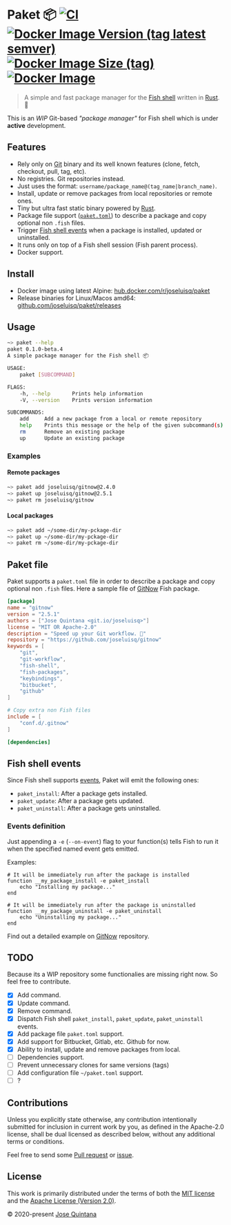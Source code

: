 # Paket 📦  [![CI](https://github.com/joseluisq/paket/workflows/CI/badge.svg)](https://github.com/joseluisq/paket/actions?query=workflow%3ACI) [![Docker Image Version (tag latest semver)](https://img.shields.io/docker/v/joseluisq/paket/latest)](https://hub.docker.com/r/joseluisq/paket/) [![Docker Image Size (tag)](https://img.shields.io/docker/image-size/joseluisq/paket/latest)](https://hub.docker.com/r/joseluisq/paket/) [![Docker Image](https://img.shields.io/docker/pulls/joseluisq/paket.svg)](https://hub.docker.com/r/joseluisq/paket/)

> A simple and fast package manager for the [Fish shell](https://fishshell.com/) written in [Rust](https://www.rust-lang.org/). 🐠

This is an *WIP* Git-based *"package manager"* for Fish shell which is under **active** development.

## Features

- Rely only on [Git](https://git-scm.com/) binary and its well known features (clone, fetch, checkout, pull, tag, etc).
- No registries. Git repositories instead.
- Just uses the format: `username/package_name@(tag_name|branch_name)`.
- Install, update or remove packages from local repositories or remote ones.
- Tiny but ultra fast static binary powered by [Rust](https://www.rust-lang.org/).
- Package file support ([`paket.toml`](#package-file)) to describe a package and copy optional non `.fish` files.
- Trigger [Fish shell events](https://fishshell.com/docs/current/cmds/emit.html) when a package is installed, updated or uninstalled.
- It runs only on top of a Fish shell session (Fish parent process).
- Docker support.

## Install

- Docker image using latest Alpine: [hub.docker.com/r/joseluisq/paket](https://hub.docker.com/r/joseluisq/paket)
- Release binaries for Linux/Macos amd64: [github.com/joseluisq/paket/releases](https://github.com/joseluisq/paket/releases)

## Usage

```sh
~> paket --help
paket 0.1.0-beta.4
A simple package manager for the Fish shell 📦

USAGE:
    paket [SUBCOMMAND]

FLAGS:
    -h, --help       Prints help information
    -V, --version    Prints version information

SUBCOMMANDS:
    add     Add a new package from a local or remote repository
    help    Prints this message or the help of the given subcommand(s)
    rm      Remove an existing package
    up      Update an existing package
```

### Examples

#### Remote packages

```sh
~> paket add joseluisq/gitnow@2.4.0
~> paket up joseluisq/gitnow@2.5.1
~> paket rm joseluisq/gitnow
```

#### Local packages

```sh
~> paket add ~/some-dir/my-pckage-dir
~> paket up ~/some-dir/my-pckage-dir
~> paket rm ~/some-dir/my-pckage-dir
```

## Paket file

Paket supports a `paket.toml` file in order to describe a package and copy optional non `.fish` files.
Here a sample file of [GitNow](https://github.com/joseluisq/gitnow) Fish package.

```toml
[package]
name = "gitnow"
version = "2.5.1"
authors = ["Jose Quintana <git.io/joseluisq>"]
license = "MIT OR Apache-2.0"
description = "Speed up your Git workflow. 🐠"
repository = "https://github.com/joseluisq/gitnow"
keywords = [
    "git",
    "git-workflow",
    "fish-shell",
    "fish-packages",
    "keybindings",
    "bitbucket",
    "github"
]

# Copy extra non Fish files
include = [
    "conf.d/.gitnow"
]

[dependencies]
```

## Fish shell events

Since Fish shell supports [events](https://fishshell.com/docs/current/cmds/emit.html), Paket will emit the following ones:

- `paket_install`: After a package gets installed.
- `paket_update`: After a package gets updated.
- `paket_uninstall`: After a package gets uninstalled.

### Events definition

Just appending a `-e` (`--on-event`) flag to your function(s) tells Fish to run it when the specified named event gets emitted.

Examples:

```fish
# It will be immediately run after the package is installed
function __my_package_install -e paket_install
    echo "Installing my package..."
end

# It will be immediately run after the package is uninstalled
function __my_package_uninstall -e paket_uninstall
    echo "Uninstalling my package..."
end
```

Find out a detailed example on [GitNow](https://github.com/joseluisq/gitnow/blob/master/conf.d/gitnow.fish) repository.

## TODO

Because its a WIP repository some functionalies are missing right now. So feel free to contribute.

- [x] Add command.
- [x] Update command.
- [x] Remove command.
- [x] Dispatch Fish shell `paket_install`, `paket_update`, `paket_uninstall` events.
- [x] Add package file `paket.toml` support.
- [x] Add support for Bitbucket, Gitlab, etc. Github for now.
- [x] Ability to install, update and remove packages from local.
- [ ] Dependencies support.
- [ ] Prevent unnecessary clones for same versions (tags)
- [ ] Add configuration file `~/paket.toml` support.
- [ ] ?

## Contributions

Unless you explicitly state otherwise, any contribution intentionally submitted for inclusion in current work by you, as defined in the Apache-2.0 license, shall be dual licensed as described below, without any additional terms or conditions.

Feel free to send some [Pull request](https://github.com/joseluisq/paket/pulls) or [issue](https://github.com/joseluisq/paket/issues).

## License

This work is primarily distributed under the terms of both the [MIT license](LICENSE-MIT) and the [Apache License (Version 2.0)](LICENSE-APACHE).

© 2020-present [Jose Quintana](https://git.io/joseluisq)
